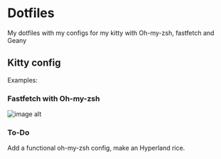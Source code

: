 # Dotfiles 
My dotfiles with my configs for my kitty with Oh-my-zsh, fastfetch and Geany 

## Kitty config
Examples:

### Fastfetch with Oh-my-zsh

![image alt](https://github.com/SleepyyDash/dotfiles/blob/21d69de0ec3e935bcc67aa4466e62b2b5b542ea2/Screenshot_20250222_195638.png)

### To-Do
Add a functional oh-my-zsh config, make an Hyperland rice.
